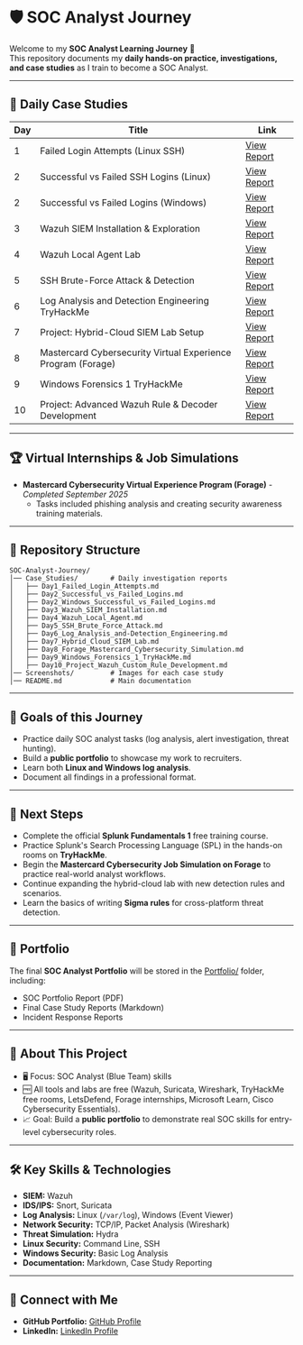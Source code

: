 # 🛡️ SOC Analyst Journey

Welcome to my **SOC Analyst Learning Journey** 🚀  
This repository documents my **daily hands-on practice, investigations, and case studies** as I train to become a SOC Analyst.

---

## 📅 Daily Case Studies

| Day | Title | Link |
|-----|-----------------------------|-------------------------------------------------------------|
| 1   | Failed Login Attempts (Linux SSH) | [View Report](Case_Studies/Day1_Failed_SSH_Logins.md) |
| 2   | Successful vs Failed SSH Logins (Linux) | [View Report](Case_Studies/Day2_Successful_vs_Failed_Logins.md) |
| 2   | Successful vs Failed Logins (Windows) | [View Report](Case_Studies/Day2_Windows_Successful_vs_Failed_Logins.md) |
| 3   | Wazuh SIEM Installation & Exploration | [View Report](Case_Studies/Day3_Wazuh_SIEM_Installation.md) |
| 4   | Wazuh Local Agent Lab | [View Report](Case_Studies/Day4_Wazuh_Local_Agent.md) |
| 5   | SSH Brute-Force Attack & Detection | [View Report](Case_Studies/Day5_SSH_Brute_Force_Attack.md) |
| 6   | Log Analysis and Detection Engineering TryHackMe | [View Report](Case_Studies/Day6_Log_Analysis_and_Detection_Engineering.md)
| 7   | Project: Hybrid-Cloud SIEM Lab Setup | [View Report](Case_Studies/Day7_Hybrid_Cloud_SIEM_Lab.md)
| 8   | Mastercard Cybersecurity Virtual Experience Program (Forage) | [View Report](Case_Studies/Day8_Forage_Mastercard_Cybersecurity_Simulation.md)
| 9   | Windows Forensics 1 TryHackMe | [View Report](Case_Studies/Day9_Windows_Forensics_1_TryHackMe.md)
| 10   | Project: Advanced Wazuh Rule & Decoder Development | [View Report](Case_Studies/Day10_Project_Wazuh_Custom_Rule_Development.md)


---

## 🏆 Virtual Internships & Job Simulations

- **Mastercard Cybersecurity Virtual Experience Program (Forage)** - *Completed September 2025*
  - Tasks included phishing analysis and creating security awareness training materials.



---

## 📂 Repository Structure
```
SOC-Analyst-Journey/
│── Case_Studies/        # Daily investigation reports
│   ├── Day1_Failed_Login_Attempts.md
│   ├── Day2_Successful_vs_Failed_Logins.md
│   ├── Day2_Windows_Successful_vs_Failed_Logins.md
│   ├── Day3_Wazuh_SIEM_Installation.md
│   ├── Day4_Wazuh_Local_Agent.md
│   ├── Day5_SSH_Brute_Force_Attack.md
│   ├── Day6_Log_Analysis_and-Detection_Engineering.md
│   ├── Day7_Hybrid_Cloud_SIEM_Lab.md
│   ├── Day8_Forage_Mastercard_Cybersecurity_Simulation.md
│   ├── Day9_Windows_Forensics_1_TryHackMe.md
│   ├── Day10_Project_Wazuh_Custom_Rule_Development.md
│── Screenshots/         # Images for each case study
│── README.md            # Main documentation
```

---

## 🎯 Goals of this Journey
- Practice daily SOC analyst tasks (log analysis, alert investigation, threat hunting).  
- Build a **public portfolio** to showcase my work to recruiters.  
- Learn both **Linux and Windows log analysis**.  
- Document all findings in a professional format.

---

## 📌 Next Steps
- Complete the official **Splunk Fundamentals 1** free training course.
- Practice Splunk's Search Processing Language (SPL) in the hands-on rooms on **TryHackMe**.
- Begin the **Mastercard Cybersecurity Job Simulation on Forage** to practice real-world analyst workflows.
- Continue expanding the hybrid-cloud lab with new detection rules and scenarios.
- Learn the basics of writing **Sigma rules** for cross-platform threat detection.


---

## 📑 Portfolio
The final **SOC Analyst Portfolio** will be stored in the [Portfolio/](Portfolio) folder, including:  
- SOC Portfolio Report (PDF)  
- Final Case Study Reports (Markdown)  
- Incident Response Reports  

---

## 📌 About This Project
- 🖥️ Focus: SOC Analyst (Blue Team) skills  
- 🆓 All tools and labs are free (Wazuh, Suricata, Wireshark, TryHackMe free rooms, LetsDefend, Forage internships, Microsoft Learn, Cisco Cybersecurity Essentials).  
- 📈 Goal: Build a **public portfolio** to demonstrate real SOC skills for entry-level cybersecurity roles.  

---

## 🛠️ Key Skills & Technologies
- **SIEM:** Wazuh  
- **IDS/IPS:** Snort, Suricata  
- **Log Analysis:** Linux (`/var/log`), Windows (Event Viewer)  
- **Network Security:** TCP/IP, Packet Analysis (Wireshark)  
- **Threat Simulation:** Hydra  
- **Linux Security:** Command Line, SSH  
- **Windows Security:** Basic Log Analysis  
- **Documentation:** Markdown, Case Study Reporting  

---

## 🔗 Connect with Me
- **GitHub Portfolio:** [GitHub Profile](https://github.com/ShakiUllah/)  
- **LinkedIn:** [LinkedIn Profile](https://www.linkedin.com/in/shakir-ullah-161273377/)  
